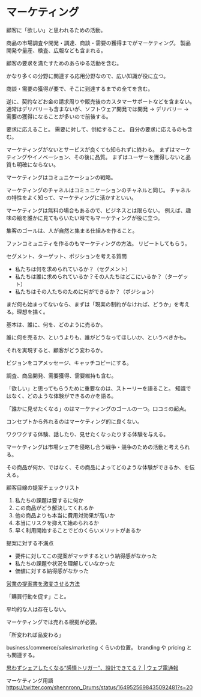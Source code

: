 # マーケティング

顧客に「欲しい」と思われるための活動。

商品の市場調査や開発・調達、商談・需要の獲得までがマーケティング。
製品開発や量産、検査、広報なども含まれる。

顧客の要求を満たすためのあらゆる活動を含む。

かなり多くの分野に関連する応用分野なので、広い知識が役に立つ。

商談・需要の獲得が要で、そこに到達するまでの全てを含む。

逆に、契約などお金の請求周りや販売後のカスタマーサポートなどを含まない。
通常はデリバリーも含まないが、ソフトウェア開発では開発 → デリバリー → 需要の獲得になることが多いので前後する。

要求に応えること。
需要に対して、供給すること。
自分の要求に応えるのも含む。

マーケティングがないとサービスが良くても知られずに終わる。
まずはマーケティングやイノベーション、その後に品質。
まずはユーザーを獲得しないと品質も明確にならない。

マーケティングはコミュニケーションの戦略。

マーケティングのチャネルはコミュニケーションのチャネルと同じ。
チャネルの特性をよく知って、マーケティングに活かすといい。

マーケティングは無料の場合もあるので、ビジネスとは限らない。
例えば、趣味の絵を誰かに見てもらいたい時でもマーケティングが役に立つ。

集客のゴールは、人が自然と集まる仕組みを作ること。

ファンコミュニティを作るのもマーケティングの方法。
リピートしてもらう。

セグメント、ターゲット、ポジションを考える質問

- 私たちは何を求められているか？（セグメント）
- 私たちは誰に求められているか？その人たちはどこにいるか？（ターゲット）
- 私たちはその人たちのために何ができるか？（ポジション）

まだ何も始まってないなら、まずは「現実の制約がなければ、どうか」を考える。理想を描く。

基本は、誰に、何を、どのように売るか。

誰に何を売るか、というよりも、誰がどうなってほしいか、というべきかも。

それを実現すると、顧客がどう変わるか。

ビジョンをコアメッセージ、キャッチコピーにする。

調査、商品開発、需要獲得、需要維持も含む。

「欲しい」と思ってもらうために重要なのは、ストーリーを語ること。
知識ではなく、どのような体験ができるのかを語る。

「誰かに見せたくなる」のはマーケティングのゴールの一つ。口コミの起点。

コンセプトから外れるのはマーケティング的に良くない。

ワクワクする体験、話したり、見せたくなったりする体験を与える。

マーケティングは市場シェアを侵略し合う戦争・競争のための活動と考えられる。

その商品が何か、ではなく、その商品によってどのような体験ができるか、を伝える。

顧客目線の提案チェックリスト

1. 私たちの課題は要するに何か
2. この商品がどう解決してくれるか
3. 他の商品よりも本当に費用対効果が高いか
4. 本当にリスクを抑えて始められるか
5. 早く利用開始することでどのくらいメリットがあるか

提案に対する不満点

- 要件に対してこの提案がマッチするという納得感がなかった
- 私たちの課題や状況を理解していなかった
- 価値に対する納得感がなかった

[営業の提案書を激変させる方法](https://twitter.com/takahashikoichi/status/1641209234472968192)

「購買行動を促す」こと。

平均的な人は存在しない。

マーケティングでは売れる根拠が必要。

「所変われば品変わる」

business/commerce/sales/marketing くらいの位置。
branding や pricing とも関連する。

[思わずシェアしたくなる“感情トリガー”、設計できてる？ | ウェブ電通報](https://dentsu-ho.com/articles/5523)

マーケティング用語
https://twitter.com/shennronn_Drums/status/1649525698435092481?s=20
